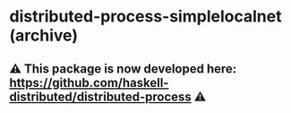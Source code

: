 # distributed-process-simplelocalnet (archive)

## :warning: This package is now developed here: https://github.com/haskell-distributed/distributed-process :warning:
